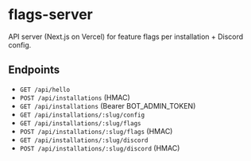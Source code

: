# flags-server

API server (Next.js on Vercel) for feature flags per installation + Discord config.

## Endpoints
- `GET /api/hello`
- `POST /api/installations` (HMAC)
- `GET /api/installations` (Bearer BOT_ADMIN_TOKEN)
- `GET /api/installations/:slug/config`
- `GET /api/installations/:slug/flags`
- `POST /api/installations/:slug/flags` (HMAC)
- `GET /api/installations/:slug/discord`
- `POST /api/installations/:slug/discord` (HMAC)

